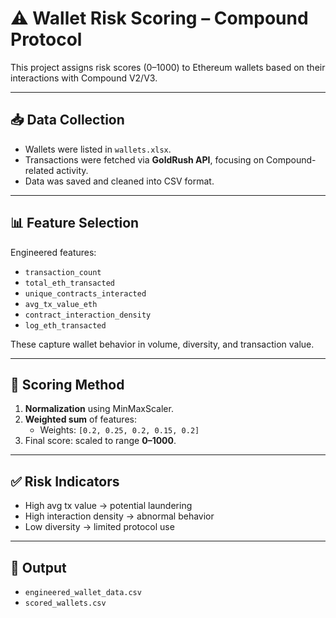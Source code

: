 # ⚠️ Wallet Risk Scoring – Compound Protocol

This project assigns risk scores (0–1000) to Ethereum wallets based on their interactions with Compound V2/V3.

---

## 📥 Data Collection

- Wallets were listed in `wallets.xlsx`.
- Transactions were fetched via **GoldRush API**, focusing on Compound-related activity.
- Data was saved and cleaned into CSV format.

---

## 📊 Feature Selection

Engineered features:
- `transaction_count`
- `total_eth_transacted`
- `unique_contracts_interacted`
- `avg_tx_value_eth`
- `contract_interaction_density`
- `log_eth_transacted`

These capture wallet behavior in volume, diversity, and transaction value.

---

## 🧮 Scoring Method

1. **Normalization** using MinMaxScaler.
2. **Weighted sum** of features:
   - Weights: `[0.2, 0.25, 0.2, 0.15, 0.2]`
3. Final score: scaled to range **0–1000**.

---

## ✅ Risk Indicators

- High avg tx value → potential laundering
- High interaction density → abnormal behavior
- Low diversity → limited protocol use

---

## 📁 Output

- `engineered_wallet_data.csv`
- `scored_wallets.csv`


